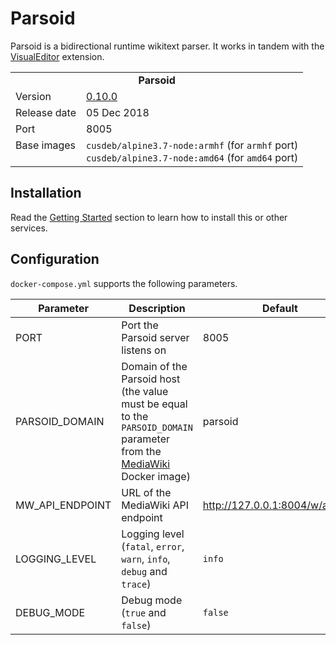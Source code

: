 # Parsoid

Parsoid is a bidirectional runtime wikitext parser. It works in tandem with the [VisualEditor](https://mediawiki.org/wiki/Extension:VisualEditor) extension.

<table>
  <tr>
    <td align="center" colspan="2"><b>Parsoid</b></td>
  </tr>
  <tr>
    <td>Version</td>
    <td><a href="https://mediawiki.org/wiki/Parsoid/Releases#0.10.0_(released_Dec_5,_2018)">0.10.0</a></td>
  </tr>
  <tr>
    <td>Release date</td>
    <td>05 Dec 2018</td>
  </tr>
  <tr>
    <td>Port</td>
    <td>8005</td>
  </tr> 
  <tr>
    <td valign="top">Base images</td>
    <td>
        <code>cusdeb/alpine3.7-node:armhf</code> (for <code>armhf</code> port)<br>
        <code>cusdeb/alpine3.7-node:amd64</code> (for <code>amd64</code> port)
    </td>
  </tr>
</table>

## Installation

Read the [Getting Started](https://github.com/tolstoyevsky/mmb#getting-started) section to learn how to install this or other services.

## Configuration

`docker-compose.yml` supports the following parameters.

| Parameter | Description | Default |
| --- | --- | --- |
| PORT            | Port the Parsoid server listens on | 8005 |
| PARSOID_DOMAIN  | Domain of the Parsoid host (the value must be equal to the `PARSOID_DOMAIN` parameter from the [MediaWiki](https://github.com/tolstoyevsky/mmb/tree/master/mediawiki) Docker image) | parsoid |
| MW_API_ENDPOINT | URL of the MediaWiki API endpoint | http://127.0.0.1:8004/w/api.php |
| LOGGING_LEVEL   | Logging level (`fatal`, `error`, `warn`, `info`, `debug` and `trace`) | `info` |
| DEBUG_MODE      | Debug mode (`true` and `false`) | `false` |
